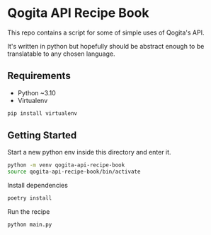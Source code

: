 # Qogita API Recipe Book

This repo contains a script for some of simple uses of Qogita's API.

It's written in python but hopefully should be abstract enough to be translatable to any chosen language.

## Requirements

* Python ~3.10
* Virtualenv
```bash
pip install virtualenv
```

## Getting Started

Start a new python env inside this directory and enter it.

```bash
python -m venv qogita-api-recipe-book
source qogita-api-recipe-book/bin/activate
```

Install dependencies
```bash
poetry install
```

Run the recipe

```bash
python main.py
```